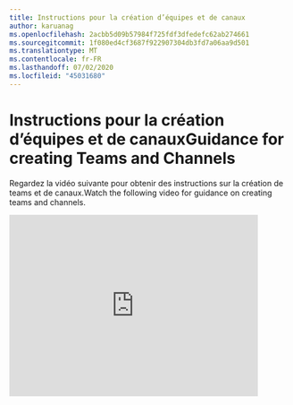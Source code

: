 ```yaml
---
title: Instructions pour la création d’équipes et de canaux
author: karuanag
ms.openlocfilehash: 2acbb5d09b57984f725fdf3dfedefc62ab274661
ms.sourcegitcommit: 1f080ed4cf3687f922907304db3fd7a06aa9d501
ms.translationtype: MT
ms.contentlocale: fr-FR
ms.lasthandoff: 07/02/2020
ms.locfileid: "45031680"
---
```

# <a name="guidance-for-creating-teams-and-channels"></a><span data-ttu-id="3fc5e-102">Instructions pour la création d’équipes et de canaux</span><span class="sxs-lookup"><span data-stu-id="3fc5e-102">Guidance for creating Teams and Channels</span></span>
<span data-ttu-id="3fc5e-103">Regardez la vidéo suivante pour obtenir des instructions sur la création de teams et de canaux.</span><span class="sxs-lookup"><span data-stu-id="3fc5e-103">Watch the following video for guidance on creating teams and channels.</span></span>
<iframe width="445" height="324" src="https://www.youtube.com/embed/hjJWtoaRJeE?rel=0" frameborder="0" allow="autoplay; encrypted-media" allowfullscreen></iframe>